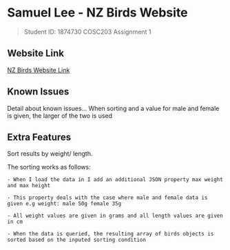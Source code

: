 # Samuel Lee - NZ Birds Website
> Student ID: 1874730
> COSC203 Assignment 1

## Website Link

[NZ Birds Website Link](https://leesa178.cspages.otago.ac.nz/cosc203/)

## Known Issues

Detail about known issues...
When sorting and a value for male and female is given, the larger of the two is used

## Extra Features

Sort results by weight/ length.

The sorting works as follows:

    - When I load the data in I add an additional JSON property max weight and max height

    - This property deals with the case where male and female data is given e.g weight: male 50g female 35g

    - All weight values are given in grams and all length values are given in cm
    
    - When the data is queried, the resulting array of birds objects is sorted based on the inputed sorting condition
